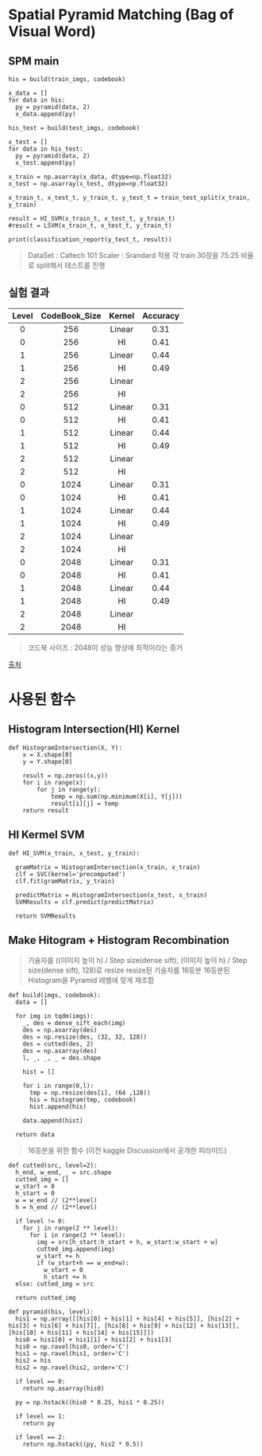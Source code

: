 # Spatial Pyramid Matching (Bag of Visual Word)

## SPM main
```
his = build(train_imgs, codebook) 

x_data = []
for data in his:
  py = pyramid(data, 2)
  x_data.append(py)

his_test = build(test_imgs, codebook)

x_test = []
for data in his_test:
  py = pyramid(data, 2)
  x_test.append(py)

x_train = np.asarray(x_data, dtype=np.float32)
x_test = np.asarray(x_test, dtype=np.float32)

x_train_t, x_test_t, y_train_t, y_test_t = train_test_split(x_train, y_train)

result = HI_SVM(x_train_t, x_test_t, y_train_t)
#result = LSVM(x_train_t, x_test_t, y_train_t)

print(classification_report(y_test_t, result))
```
> DataSet : Caltech 101
> Scaler : Srandard 적용
> 각 train 30장을 75:25 비율로 split해서 테스트를 진행

## 실험 결과

|Level|CodeBook_Size|Kernel|Accuracy|
|:---:|:-----------:|:----:|:------:|
| 0   |  256 | Linear|0.31|
| 0   |  256 | HI    |0.41|
| 1 | 256 | Linear |0.44| 
| 1 | 256 | HI | 0.49|
| 2 | 256 | Linear| |
| 2 | 256 | HI | |
| 0   |  512 | Linear|0.31|
| 0   |  512 | HI    |0.41|
| 1 | 512 | Linear |0.44| 
| 1 | 512 | HI | 0.49|
| 2 | 512 | Linear| |
| 2 | 512 | HI | |
| 0   |  1024 | Linear|0.31|
| 0   |  1024 | HI    |0.41|
| 1 | 1024 | Linear |0.44| 
| 1 | 1024 | HI | 0.49|
| 2 | 1024 | Linear| |
| 2 | 1024 | HI | |
| 0   |  2048 | Linear|0.31|
| 0   |  2048 | HI    |0.41|
| 1 | 2048 | Linear |0.44| 
| 1 | 2048 | HI | 0.49|
| 2 | 2048 | Linear| |
| 2 | 2048 | HI | |


> 코드북 사이즈 : 2048이 성능 향상에 최적이라는 증거

[출처](http://www.robots.ox.ac.uk/)



# 사용된 함수

## Histogram Intersection(HI) Kernel

```
def HistogramIntersection(X, Y):
    x = X.shape[0]
    y = Y.shape[0]

    result = np.zeros((x,y))
    for i in range(x):
        for j in range(y):
            temp = np.sum(np.minimum(X[i], Y[j]))
            result[i][j] = temp
    return result
```
## HI Kermel SVM

```
def HI_SVM(x_train, x_test, y_train):

  gramMatrix = HistogramIntersection(x_train, x_train)
  clf = SVC(kernel='precomputed')
  clf.fit(gramMatrix, y_train)

  predictMatrix = HistogramIntersection(x_test, x_train)
  SVMResults = clf.predict(predictMatrix)

  return SVMResults
```

## Make Hitogram + Histogram Recombination
> 기술자를 ((이미지 높이 h) / Step size(dense sift), (이미지 높이 h) / Step size(dense sift), 128)로 resize
> resize된 기술자를 16등분
> 16등분된 Histogram을 Pyramid 레벨에 맞게 재조합
```
def build(imgs, codebook):
  data = []

  for img in tqdm(imgs):
    _, des = dense_sift_each(img)
    des = np.asarray(des)
    des = np.resize(des, (32, 32, 128))
    des = cutted(des, 2)
    des = np.asarray(des)
    l, _, _, _ = des.shape

    hist = []

    for i in range(0,l):
      tmp = np.resize(des[i], (64 ,128))
      his = histogram(tmp, codebook)
      hist.append(his)

    data.append(hist)

  return data
```
> 16등분을 위한 함수 (이전 kaggle Discussion에서 공개한 피라미드)
```
def cutted(src, level=2):
  h_end, w_end, _ = src.shape
  cutted_img = []
  w_start = 0
  h_start = 0
  w = w_end // (2**level)
  h = h_end // (2**level)

  if level != 0:
    for j in range(2 ** level):
      for i in range(2 ** level):
        img = src[h_start:h_start + h, w_start:w_start + w]
        cutted_img.append(img)
        w_start += h
        if (w_start+h == w_end+w):
          w_start = 0
          h_start += h
  else: cutted_img = src

  return cutted_img
```

```
def pyramid(his, level):
  his1 = np.array([[his[0] + his[1] + his[4] + his[5]], [his[2] + his[3] + his[6] + his[7]], [his[8] + his[9] + his[12] + his[13]], [his[10] + his[11] + his[14] + his[15]]])
  his0 = his1[0] + his1[1] + his1[2] + his1[3]
  his0 = np.ravel(his0, order='C')
  his1 = np.ravel(his1, order='C')
  his2 = his
  his2 = np.ravel(his2, order='C')

  if level == 0:
    return np.asarray(his0)

  py = np.hstack((his0 * 0.25, his1 * 0.25))

  if level == 1:
    return py

  if level == 2:
    return np.hstack((py, his2 * 0.5))
```
